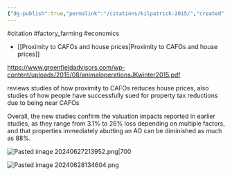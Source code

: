 ```yaml
---
{"dg-publish":true,"permalink":"/citations/kilpatrick-2015/","created":"2025-10-23T17:42:45.653+01:00","updated":"2025-10-23T18:06:08.893+01:00"}
---
```


#citation #factory_farming #economics 

- [[Proximity to CAFOs and house prices\|Proximity to CAFOs and house prices]]

https://www.greenfieldadvisors.com/wp-content/uploads/2015/08/animaloperationsJKwinter2015.pdf

reviews studies of how proximity to CAFOs reduces house prices, also studies of how people have successfully sued for property tax reductions due to being near CAFOs

Overall, the new studies confirm the valuation impacts reported in earlier studies, as they range from 3.1% to 26% loss depending on multiple factors, and that properties
immediately abutting an AO can be diminished as much as 88%.

![Pasted image 20240627213952.png|700](/img/user/Pasted%20image%2020240627213952.png)

![Pasted image 20240628134604.png](/img/user/Pasted%20image%2020240628134604.png)
